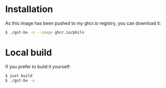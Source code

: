 # Installation

As this image has been pushed to my ghcr.io registry, you can download it:

```sh
$ ./gst-bx -u --image ghcr.io/philn
```

# Local build

If you prefer to build it yourself:

```sh
$ just build
$ ./gst-bx -u
```
